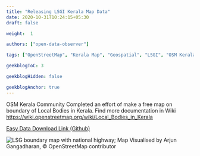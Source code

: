 ```yaml
---
title: "Releasing LSGI Kerala Map Data"
date: 2020-10-31T10:24:15+05:30
draft: false

weight:  1

authors: ["open-data-observer"]

tags: ["OpenStreetMap", "Kerala Map", "Geospatial", "LSGI", "OSM Kerala", "Wikidata"]

geekblogToC: 3

geekblogHidden: false

geekblogAnchor: true
---
```

OSM Kerala Community Completed an effort of make a free map on boundary of Local Bodies in Kerala. Find more documentation in Wiki https://wiki.openstreetmap.org/wiki/Local_Bodies_in_Kerala

[Easy Data Download Link (Github)](https://github.com/opendatakerala/lsg-kerala-data/releases)

![LSG boundary map with national highway; Map Visualised by Arjun Gangadharan, © OpenStreetMap contributor](https://i.imgur.com/VMXb8gO.jpg "LSG boundary map with national highway; Map Visualised by Arjun Gangadharan, © OpenStreetMap contributor")
